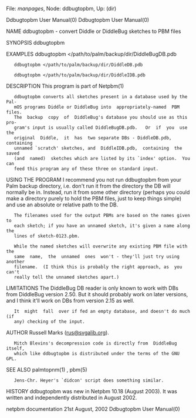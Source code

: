 File: *manpages*,  Node: ddbugtopbm,  Up: (dir)

Ddbugtopbm User Manual(0)                            Ddbugtopbm User Manual(0)



NAME
       ddbugtopbm - convert Diddle or DiddleBug sketches to PBM files



SYNOPSIS
       ddbugtopbm


EXAMPLES
       ddbugtopbm </path/to/palm/backup/dir/DiddleBugDB.pdb

       ddbugtopbm </path/to/palm/backup/dir/DiddleDB.pdb

       ddbugtopbm </path/to/palm/backup/dir/DiddleIDB.pdb



DESCRIPTION
       This program is part of Netpbm(1)

       ddbugtopbm converts all sketches present in a database used by the Pal-
       mOS programs Diddle or DiddleBug into  appropriately-named  PBM  files.
       The  backup  copy  of  DiddleBug's database you should use as this pro-
       gram's input is usually called DiddleBugDB.pdb.   Or  if  you  use  the
       original  Diddle,  it  has  two separate DBs - DiddleDB.pdb, containing
       unnamed `scratch' sketches, and  DiddleIDB.pdb,  containing  the  saved
       (and  named)  sketches which are listed by its `index' option.  You can
       feed this program any of these three on standard input.


USING THE PROGRAM
       I recommend you not run ddbugtopbm from  your  Palm  backup  directory,
       i.e.  don't  run  it  from  the  directory  the DB will normally be in.
       Instead, run it from some other directory (perhaps  you  could  make  a
       directory purely to hold the PBM files, just to keep things simple) and
       use an absolute or relative path to the DB.

       The filenames used for the output PBMs are based on the names given  to
       each sketch; if you have an unnamed sketch, it's given a name along the
       lines of sketch-0123.pbm.

       While the named sketches will overwrite any existing PBM file with  the
       same  name,  the  unnamed  ones  won't - they'll just try using another
       filename.  (I think this is probably the right approach, as  you  can't
       really tell the unnamed sketches apart.)




LIMITATIONS
       The  DiddleBug  DB reader is only known to work with DBs from DiddleBug
       version 2.50. But it should probably work  on  later  versions,  and  I
       think it'll work on DBs from version 2.15 as well.

       It  might  fall  over if fed an empty database, and doesn't do much (if
       any) checking of the input.



AUTHOR
       Russell Marks (rus@svgalib.org).

       Mitch Blevins's decompression code is directly from  DiddleBug  itself,
       which like ddbugtopbm is distributed under the terms of the GNU GPL.


SEE ALSO
       palmtopnm(1) , pbm(5)


       Jens-Chr. Heyer's `didcon' script does something similar.


HISTORY
       ddbugtopbm  was  new in Netpbm 10.18 (August 2003).  It was written and
       independently distributed in August 2002.



netpbm documentation           21st August, 2002     Ddbugtopbm User Manual(0)
